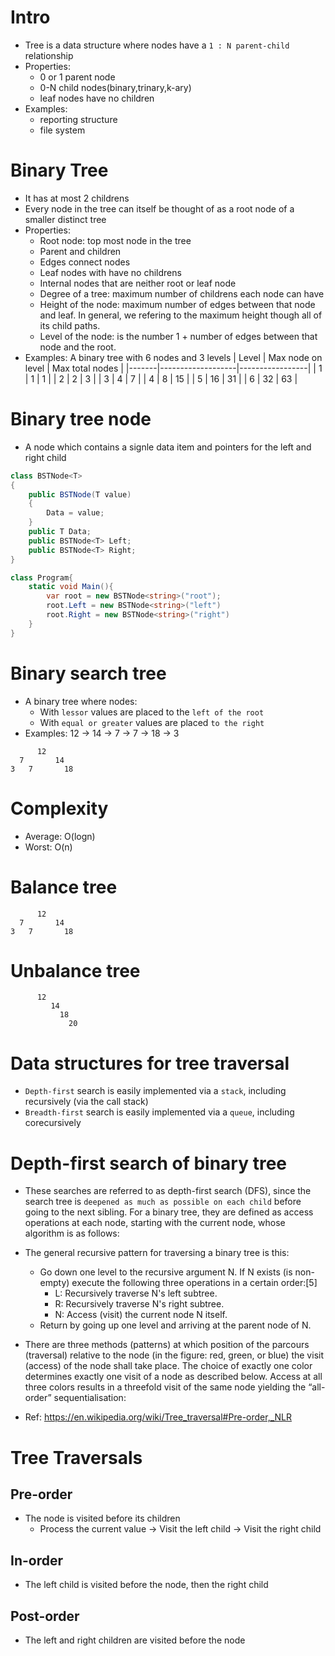 # Intro

- Tree is a data structure where nodes have a `1 : N parent-child` relationship
- Properties:
  - 0 or 1 parent node
  - 0-N child nodes(binary,trinary,k-ary)
  - leaf nodes have no children
- Examples:
  - reporting structure
  - file system
# Binary Tree

- It has at most 2 childrens
- Every node in the tree can itself be thought of as a root node of a smaller distinct tree
- Properties:
  - Root node: top most node in the tree
  - Parent and children
  - Edges connect nodes
  - Leaf nodes with have no childrens
  - Internal nodes that are neither root or leaf node
  - Degree of a tree: maximum number of childrens each node can have
  - Height of the node: maximum number of edges between that node and leaf. In general, we refering to the maximum height though all of its child paths.
  - Level of the node: is the number 1 + number of edges between that node and the root.
- Examples: A binary tree with 6 nodes and 3 levels
  | Level | Max node on level | Max total nodes |
  |-------|-------------------|-----------------|
  | 1 | 1 | 1 |
  | 2 | 2 | 3 |
  | 3 | 4 | 7 |
  | 4 | 8 | 15 |
  | 5 | 16 | 31 |
  | 6 | 32 | 63 |

# Binary tree node

- A node which contains a signle data item and pointers for the left and right child

```csharp
class BSTNode<T>
{
    public BSTNode(T value)
    {
        Data = value;
    }
    public T Data;
    public BSTNode<T> Left;
    public BSTNode<T> Right;
}

class Program{
    static void Main(){
        var root = new BSTNode<string>("root");
        root.Left = new BSTNode<string>("left")
        root.Right = new BSTNode<string>("right")
    }
}
```

# Binary search tree

- A binary tree where nodes:
  - With `lessor` values are placed to the `left of the root`
  - With `equal or greater` values are placed `to the right`
- Examples: 12 -> 14 -> 7 -> 7 -> 18 -> 3

```
      12
  7       14
3   7       18

```

# Complexity

- Average: O(logn)
- Worst: O(n)

# Balance tree

```
      12
  7       14
3   7       18

```

# Unbalance tree

```
      12
         14
           18
             20

```
# Data structures for tree traversal
- `Depth-first` search is easily implemented via a `stack`, including recursively (via the call stack)
- `Breadth-first` search is easily implemented via a `queue`, including corecursively
# Depth-first search of binary tree
- These searches are referred to as depth-first search (DFS), since the search tree is `deepened as much as possible on each child` before going to the next sibling. For a binary tree, they are defined as access operations at each node, starting with the current node, whose algorithm is as follows:
- The general recursive pattern for traversing a binary tree is this:

  - Go down one level to the recursive argument N. If N exists (is non-empty) execute the following three operations in a certain order:[5]
    - L: Recursively traverse N's left subtree.
    - R: Recursively traverse N's right subtree.
    - N: Access (visit) the current node N itself.
  - Return by going up one level and arriving at the parent node of N.
- There are three methods (patterns) at which position of the parcours (traversal) relative to the node (in the figure: red, green, or blue) the visit (access) of the node shall take place. The choice of exactly one color determines exactly one visit of a node as described below. Access at all three colors results in a threefold visit of the same node yielding the “all-order” sequentialisation:
- Ref: https://en.wikipedia.org/wiki/Tree_traversal#Pre-order,_NLR
# Tree Traversals

## Pre-order
- The node is visited before its children
  - Process the current value -> Visit the left child -> Visit the right child
## In-order
- The left child is visited before the node, then the right child
## Post-order
- The left and right children are visited before the node